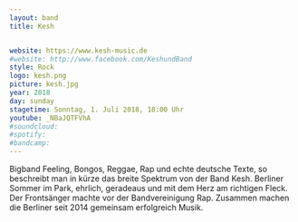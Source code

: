 ```yaml
---
layout: band
title: Kesh


website: https://www.kesh-music.de
#website: http://www.facebook.com/KeshundBand
style: Rock
logo: kesh.png
picture: kesh.jpg
year: 2018
day: sunday
stagetime: Sonntag, 1. Juli 2018, 18:00 Uhr
youtube: _NBaJQTFVhA
#soundcloud:
#spotify:
#bandcamp:
---
```


Bigband Feeling, Bongos, Reggae, Rap und echte deutsche Texte, so beschreibt
man in kürze das breite Spektrum von der Band Kesh. Berliner Sommer im Park,
ehrlich, geradeaus und mit dem Herz am richtigen Fleck. Der Frontsänger machte
vor der Bandvereinigung Rap. Zusammen machen die Berliner seit 2014 gemeinsam
erfolgreich Musik.
